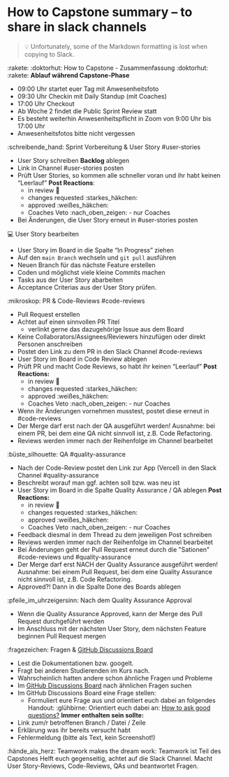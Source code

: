 # How to Capstone summary – to share in slack channels

> 💡 Unfortunately, some of the Markdown formatting is lost when copying to Slack.

:rakete: :doktorhut: How to Capstone - Zusammenfassung :doktorhut: :rakete:
**Ablauf während Capstone-Phase**

- 09:00 Uhr startet euer Tag mit Anwesenheitsfoto
- 09:30 Uhr Checkin mit Daily Standup (mit Coaches)
- 17:00 Uhr Checkout
- Ab Woche 2 findet die Public Sprint Review statt
- Es besteht weiterhin Anwesenheitspflicht in Zoom von 9:00 Uhr bis 17:00 Uhr
- Anwesenheitsfotos bitte nicht vergessen

:schreibende_hand: Sprint Vorbereitung & User Story #user-stories

- User Story schreiben **Backlog** ablegen
- Link in Channel #user-stories posten
- Prüft User Stories, so kommen alle schneller voran und ihr habt keinen “Leerlauf”
  **Post Reactions**:
  - in review :eyes:
  - changes requested :starkes_häkchen:
  - approved :weißes_häkchen:
  - Coaches Veto :nach_oben_zeigen: - nur Coaches
- Bei Änderungen, die User Story erneut in #user-stories posten

:computer: User Story bearbeiten

- User Story im Board in die Spalte “In Progress” ziehen
- Auf den `main Branch` wechseln und `git pull` ausführen
- Neuen Branch für das nächste Feature erstellen
- Coden und möglichst viele kleine Commits machen
- Tasks aus der User Story abarbeiten
- Acceptance Criterias aus der User Story prüfen.

:mikroskop: PR & Code-Reviews #code-reviews

- Pull Request erstellen
- Achtet auf einen sinnvollen PR Titel
  - verlinkt gerne das dazugehörige Issue aus dem Board
- Keine Collaborators/Assignees/Reviewers hinzufügen oder direkt Personen anschreiben
- Postet den Link zu dem PR in den Slack Channel #code-reviews
- User Story im Board in Code Review ablegen
- Prüft PR und macht Code Reviews, so habt ihr keinen “Leerlauf”
  **Post Reactions:**
  - in review :eyes:
  - changes requested :starkes_häkchen:
  - approved :weißes_häkchen:
  - Coaches Veto :nach_oben_zeigen: - nur Coaches
- Wenn ihr Änderungen vornehmen musstest, postet diese erneut in #code-reviews
- Der Merge darf erst nach der QA ausgeführt werden! Ausnahme: bei einem PR, bei dem eine QA nicht sinnvoll ist, z.B. Code Refactoring.
- Reviews werden immer nach der Reihenfolge im Channel bearbeitet

:büste_silhouette: QA #quality-assurance

- Nach der Code-Review postet den Link zur App (Vercel) in den Slack Channel #quality-assurance
- Beschreibt worauf man ggf. achten soll bzw. was neu ist
- User Story im Board in die Spalte Quality Assurance / QA ablegen
  **Post Reactions:**
  - in review :eyes:
  - changes requested :starkes_häkchen:
  - approved :weißes_häkchen:
  - Coaches Veto :nach_oben_zeigen: - nur Coaches
- Feedback diesmal in dem Thread zu dem jeweiligen Post schreiben
- Reviews werden immer nach der Reihenfolge im Channel bearbeitet
- Bei Änderungen geht der Pull Request erneut durch die "Sationen" #code-reviews und #quality-assurance
- Der Merge darf erst NACH der Quality Assurance ausgeführt werden! Ausnahme: bei einem Pull Request, bei dem eine Quality Assurance nicht sinnvoll ist, z.B. Code Refactoring.
- Approved?! Dann in die Spalte Done des Boards ablegen

:pfeile_im_uhrzeigersinn: Nach dem Quality Assurance Approval

- Wenn die Quality Assurance Approved, kann der Merge des Pull Request durchgeführt werden
- Im Anschluss mit der nächsten User Story, dem nächsten Feature beginnen
  Pull Request mergen

:fragezeichen: Fragen & [GitHub Discussions Board](https://github.com/orgs/neuefische/discussions)

- Lest die Dokumentationen bzw. googelt.
- Fragt bei anderen Studierenden im Kurs nach.
- Wahrscheinlich hatten andere schon ähnliche Fragen und Probleme
- Im [GitHub Discussions Board](https://github.com/orgs/neuefische/discussions) nach ähnlichen Fragen suchen
- Im GitHub Discussions Board eine Frage stellen:
  - Formuliert eure Frage aus und orientiert euch dabei an folgendes Handout:
    :glühbirne: Orientiert euch dabei an: [How to ask good questions?](https://github.com/neuefische/questions/wiki/How-to-ask-good-questions)
    **Immer enthalten sein sollte:**
- Link zum/r betroffenen Branch / Datei / Zeile
- Erklärung was ihr bereits versucht habt
- Fehlermeldung (bitte als Text, kein Screenshot!)

:hände_als_herz: Teamwork makes the dream work: Teamwork ist Teil des Capstones
Helft euch gegenseitig, achtet auf die Slack Channel.
Macht User Story-Reviews, Code-Reviews, QAs und beantwortet Fragen.

